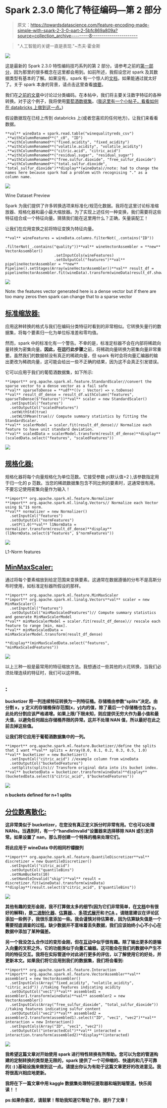 # Spark 2.3.0 简化了特征编码—第 2 部分

> 原文：<https://towardsdatascience.com/feature-encoding-made-simple-with-spark-2-3-0-part-2-5bfc869a809a?source=collection_archive---------8----------------------->

> "人工智能的关键一直是表现."~杰夫·霍金斯

![](img/0ff8ac471535ebc057db88a541274fe2.png)

这是最新的 Spark 2.3.0 特性编码技巧系列的第 2 部分。请参考之前的[第一部分](https://medium.com/@roshinijohri/feature-encoding-with-spark-2-3-0-part-1-9ede45562740)，因为那里的很多概念在这里都会用到。如前所述，我假设您对 spark 及其数据类型有基本的了解。如果没有，spark 有一个惊人的[文档](https://spark.apache.org/docs/latest/ml-guide.html)，如果能通过就太好了。关于 spark 本身的背景，请点击这里查看[摘要](https://medium.com/@roshinijohri/spark-diaries-ad9eec6d9266)。

我们在[之前的文章](https://medium.com/@roshinijohri/feature-encoding-with-spark-2-3-0-part-1-9ede45562740)中讨论过分类编码。在本帖中，我们将主要关注数字特征的各种转换。对于这个例子，我将使用[葡萄酒数据集](https://www.kaggle.com/piyushgoyal443/red-wine-dataset)。([我这里有一个小帖子，看看如何在 databricks 上做到这一点。](https://medium.com/@roshinijohri/adding-a-custom-dataset-to-databricks-community-edition-22104ab7fcfe))

假设数据现在已经上传到 databricks 上(或者您喜欢的任何地方)，让我们来看看数据。

```
**val** wineData = spark.read.table("winequalityreds_csv")
.**withColumnRenamed**("_c0", "ID")
.**withColumnRenamed**("fixed.acidity", "fixed_acidity")
.**withColumnRenamed**("volatile.acidity", "volatile_acidity")
.**withColumnRenamed**("citric.acid", "citric_acid")
.**withColumnRenamed**("residual.sugar", "residual_sugar")
.**withColumnRenamed**("free.sulfur.dioxide", "free_sulfur_dioxide")
.**withColumnRenamed**("total.sulfur.dioxide", "total_sulfur_dioxide")**display**(wineData)//note: had to change the names here because spark had a problem with recognising "." as a column name.
```

![](img/7941934659a02f32c637d1b8ab7a388b.png)

Wine Dataset Preview

Spark 为我们提供了许多转换选项来标准化/规范化数据。我将在这里讨论标准缩放器、规格化器和最小最大缩放器。为了实现上述任何一种变换，我们需要将这些特征组合成一个特征向量。猜猜我们能在这里用什么？正确，矢量装配工！

让我们在应用变换之前将特征变换为特征向量。

```
**val** wineFeatures = wineData.columns.filterNot(_.contains("ID"))
                                   .filterNot(_.contains("quality"))**val** wineVectorAssembler = **new** VectorAssembler()
                      .setInputCols(wineFeatures)
                      .setOutputCol("features")**val** pipelineVectorAssembler = **new** Pipeline().setStages(Array(wineVectorAssembler))**val** result_df = pipelineVectorAssembler.fit(wineData).transform(wineData)result_df.show()
```

![](img/a7e0d71919c9c2320927bf5ec258e8f2.png)

Note: the features vector generated here is a dense vector but if there are too many zeros then spark can change that to a sparse vector

## [**标准缩放器:**](https://spark.apache.org/docs/2.1.0/ml-features.html#standardscaler)

应用这种转换的格式与我们在编码分类特征时看到的非常相似。它转换矢量行的数据集，将每个要素归一化为单位标准差和零均值。

然而，spark 中的标准化有一个警告。不幸的是，标准定标器不会在内部将稀疏向量转换为密集向量。**因此，在运行此步骤**之前，将稀疏向量转换为密集向量非常重要。虽然我们的数据帧没有真正的稀疏向量，但 spark 有时会将向量汇编器的输出更改为稀疏向量，这可能会给出一些不正确的结果，因为这不会真正引发错误。

它可以应用于我们的葡萄酒数据集，如下所示:

```
**import** org.apache.spark.ml.feature.StandardScaler//convert the sparse vector to a dense vector as a fail safe
**val** sparseToDense = **udf**((v : Vector) => v.toDense)
**val** result_df_dense = result_df.withColumn("features", sparseToDense($"features"))**val** scaler = new StandardScaler()
  .setInputCol("features")
  .setOutputCol("scaledFeatures")
  .setWithStd(true)
  .setWithMean(true)// Compute summary statistics by fitting the StandardScaler.
**val** scalerModel = scaler.fit(result_df_dense)// Normalize each feature to have unit standard deviation.
**val** scaledData = scalerModel.transform(result_df_dense)**display**(scaledData.select("features", "scaledFeatures"))
```

![](img/aac9077b34fa7533c4ba492c6c1007f9.png)

## [规格化器:](https://spark.apache.org/docs/2.1.0/ml-features.html#normalizer)

规格化器将每个向量规格化为单位范数。它接受参数 p(默认值=2 ),该参数指定用于归一化的 p 范数。当您的稀疏数据集包含不同比例的要素时，这通常很有用。不要忘记使用密集向量作为输入！

```
**import** org.apache.spark.ml.feature.Normalizer
**import** org.apache.spark.ml.linalg.Vectors// Normalize each Vector using $L^1$ norm.
**val** normalizer = new Normalizer()
  .setInputCol("features")
  .setOutputCol("normFeatures")
  .setP(1.0)**val** l1NormData = normalizer.transform(result_df_dense)**display**(l1NormData.select($"features", $"normFeatures"))
```

![](img/b8737adbb2f841a81cb2d9dcf8a7dfc0.png)

L1-Norm features

## [**MinMaxScaler:**](https://spark.apache.org/docs/2.1.0/ml-features.html#minmaxscaler)

通过将每个要素缩放到给定范围来变换要素。这通常在数据遵循的分布不是高斯分布时使用，如标准定标器所假设的那样。

```
**import** org.apache.spark.ml.feature.MinMaxScaler
**import** org.apache.spark.ml.linalg.Vectors**val** scaler = new MinMaxScaler()
  .setInputCol("features")
  .setOutputCol("minMaxScaledFeatures")// Compute summary statistics and generate MinMaxScalerModel
**val** minMaxScalerModel = scaler.fit(result_df_dense)// rescale each feature to range [min, max].
**val** minMaxScaledData = minMaxScalerModel.transform(result_df_dense)

**display**(minMaxScaledData.select("features", "minMaxScaledFeatures"))
```

![](img/d4fddfdcdcf04cb74c67706efc0b3a2e.png)

以上三种一般是最常用的特征缩放方法。我想通过一些其他的火花转换，当我们必须处理连续的特征时，我们可以这样做。

## [](https://spark.apache.org/docs/2.1.0/ml-features.html#bucketizer)****:****

**bucketizer 将一列连续特征转换为一列特征桶。存储桶由参数“splits”决定。由分割 x，y 定义的存储桶保存范围[x，y]内的值，除了最后一个存储桶也包含 y。此处的分割应该严格递增。如果上限/下限未知，则应提供无穷大作为最小值和最大值，以避免任何超出存储桶界限的异常。这并不处理 NAN 值，所以最好在此之前去掉这些值。**

**让我们将它应用于葡萄酒数据集中的一列。**

```
**import** org.apache.spark.ml.feature.Bucketizer//define the splits that I want **val** splits = Array(0.0, 0.1, 0.2, 0.3, 0.5, 1.0) **val** bucketizer = new Bucketizer()
  .setInputCol("citric_acid") //example column from wineData
  .setOutputCol("bucketedFeatures")
  .setSplits(splits)// Transform original data into its bucket index.
**val** bucketedData = bucketizer.transform(wineData)**display**(bucketedData.select($"citric_acid", $"bucketedFeatures"))
```

**![](img/b833812b1e0988ac559755bf6c1aea79.png)**

**n buckets defined for n+1 splits**

## **[**分位数离散化:**](https://spark.apache.org/docs/latest/ml-features.html#quantilediscretizer)**

**这非常类似于 bucketizer，在您没有真正定义拆分时非常有用。它也可以处理 NANs。当遇到时，有一个“handleInvalid”设置器来选择移除 NAN 或引发异常。如果设置了 nan，那么将创建一个特殊的桶来处理它们。**

**将此应用于 wineData 中的相同柠檬酸列**

```
**import** org.apache.spark.ml.feature.QuantileDiscretizer**val** discretizer = new QuantileDiscretizer()
  .setInputCol("citric_acid")
  .setOutputCol("quantileBins")
  .setNumBuckets(10)
  .setHandleInvalid("skip")**val** result = discretizer.fit(wineData).transform(wineData)
**display**(result.select($"citric_acid", $"quantileBins"))
```

**![](img/f4dd2c896bb7046fa1c7290d932aa6b3.png)**

**其他有趣的变形金刚，我不打算做太多的细节(因为它们非常简单，在[文档](https://spark.apache.org/docs/latest/ml-features.html)中有很好的解释)，是[二进制化器](https://spark.apache.org/docs/latest/ml-features.html#binarizer)、[估算器](https://spark.apache.org/docs/latest/ml-features.html#imputer)、、[多项式展开](https://spark.apache.org/docs/latest/ml-features.html#polynomialexpansion)和 [PCA](https://spark.apache.org/docs/latest/ml-features.html#pca) 。请随意建议在评论区添加一些例子，我很乐意添加一些。我会谨慎对待估算者，因为估算缺失值是一个需要彻底调查的过程。缺少数据并不意味着丢失数据，我们应该始终小心不小心在数据中添加了某种偏差。**

**另一个我没怎么合作过的变形金刚，但在[互动](https://spark.apache.org/docs/latest/ml-features.html#interaction)中似乎很有趣。除了输出更多的是输入向量的叉积之外，它的功能类似于向量汇编器。这可能会在我们的数据中产生不同的特征交互。我将在实际管道中对此进行更多的评估，以了解使用它的好处，并更新本文。如果我们将它应用到我们的数据集，我们将会看到:**

```
**import** org.apache.spark.ml.feature.Interaction
**import** org.apache.spark.ml.feature.VectorAssembler**val** assembler1 = new VectorAssembler()
  .setInputCols(Array("fixed_acidity", "volatile_acidity", "citric_acid")) //taking features indicating acidity
  .setOutputCol("vec1")**val** assembled1 = assembler1.transform(wineData)**val** assembler2 = new VectorAssembler()
  .setInputCols(Array("free_sulfur_dioxide", "total_sulfur_dioxide")) //taking features indicating sulfur content
  .setOutputCol("vec2")**val** assembled2 = assembler2.transform(assembled1).select("ID", "vec1", "vec2")**val** interaction = new Interaction()
  .setInputCols(Array("ID", "vec1", "vec2"))
  .setOutputCol("interactedCol")**val** interacted = interaction.transform(assembled2)**display**(interacted)
```

**![](img/0b9aaf2297b398ba21768763e753d600.png)**

**我希望这篇文章对开始使用 spark 进行特性转换有所帮助。您可以为您的管道构建的定制转换的类型是无限的，spark 提供了一个可伸缩的、快速的和几乎可靠的( :) )基础设施来做到这一点。请提出你认为有助于这篇文章更好的改进意见。我将很高兴相应地更新。**

**我将在下一篇文章中用 kaggle 数据集处理特征提取器和端到端管道。快乐阅读！！**

**ps:如果你喜欢，请鼓掌！帮助我知道它帮助了你，提升了文章！**